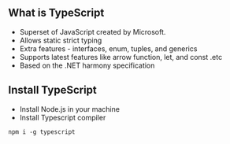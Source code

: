 ## What is TypeScript
- Superset of JavaScript created by Microsoft.
- Allows static strict typing
- Extra features - interfaces, enum, tuples, and generics
- Supports latest features like arrow function, let, and const .etc
- Based on the .NET harmony specification

## Install TypeScript
- Install Node.js in your machine
- Install Typescript compiler
```
npm i -g typescript
```
